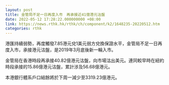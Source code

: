 ```yaml
---
layout: post
title: 金管局不足一日再度入市　再承接近41億港元沽盤
date: 2022-05-12 17:28:22.000000000 +08:00
link: https://news.rthk.hk/rthk/ch/component/k2/1648235-20220512.htm
categories: rthk
---
```


港匯持續弱勢，再度觸發7.85港元兌1美元弱方兌換保證水平，金管局不足一日再度入市，承接港元沽盤，是2019年3月底後新一輪入市。

金管局在香港時段再承接40.82億港元沽盤，向市場沽出美元。連同較早時在紐約時段承接的15.86億港元沽盤，累計涉及56.68億港元。

本港銀行體系戶口結餘將於下周一減少至3319.23億港元。
